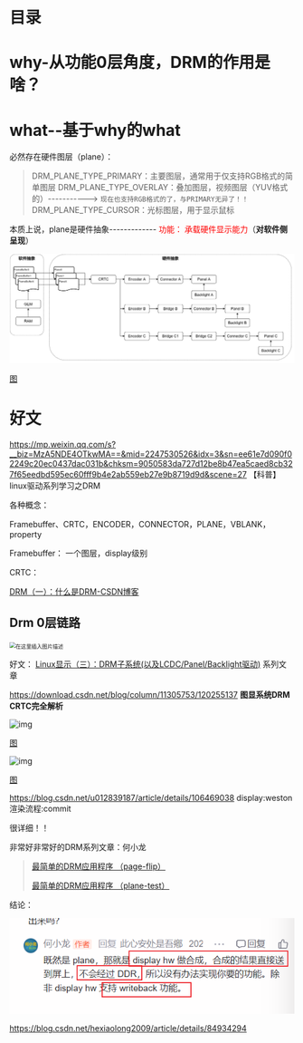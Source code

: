 # 目录





# why-从功能0层角度，DRM的作用是啥？





# what--基于why的what



必然存在硬件图层（plane）：

>   DRM_PLANE_TYPE_PRIMARY：主要图层，通常用于仅支持RGB格式的简单图层
>   DRM_PLANE_TYPE_OVERLAY：叠加图层，视频图层（YUV格式的）-----------> `现在也支持RGB格式的了，与PRIMARY无异了！！`
>   DRM_PLANE_TYPE_CURSOR：光标图层，用于显示鼠标



本质上说，plane是硬件抽象------------- <font color='red'>功能： 承载硬件显示能力</font>（**对软件侧呈现**）

![img](DRM.assets/1083701-20240316184458394-1479242202.jpg)

[图](https://www.cnblogs.com/arnoldlu/p/17978715#:~:text=mode%2Dsetting%20pipeline%E5%A6%82%E4%B8%8B)

# 好文



https://mp.weixin.qq.com/s?__biz=MzA5NDE4OTkwMA==&mid=2247530526&idx=3&sn=ee61e7d090f02249c20ec0437dac031b&chksm=9050583da727d12be8b47ea5caed8cb327f65eedbd595ec60fff9b4e2ab559eb27e9b8719d9d&scene=27         【科普】linux驱动系列学习之DRM

各种概念：

Framebuffer、CRTC，ENCODER，CONNECTOR，PLANE，VBLANK，property



Framebuffer： 一个图层，display级别

CRTC：



[DRM（一）：什么是DRM-CSDN博客](https://blog.csdn.net/weixin_45264425/article/details/128456651)    

## Drm 0层链路

<img src="https://i-blog.csdnimg.cn/blog_migrate/932b456a11141824d09bea9aa65ca7b1.png" alt="在这里插入图片描述" style="zoom: 67%;" />



好文：  [Linux显示（三）：DRM子系统(以及LCDC/Panel/Backlight驱动)](https://www.cnblogs.com/arnoldlu/p/17978715)             系列文章

https://download.csdn.net/blog/column/11305753/120255137   **图显系统DRM CRTC完全解析**



![img](https://img2024.cnblogs.com/blog/1083701/202403/1083701-20240316184458394-1479242202.jpg)

[图](https://www.cnblogs.com/arnoldlu/p/17978715#:~:text=mode%2Dsetting%20pipeline%E5%A6%82%E4%B8%8B)



![img](https://img2024.cnblogs.com/blog/1083701/202403/1083701-20240316220911628-1189732361.jpg)

[图](https://www.cnblogs.com/arnoldlu/p/17978715#:~:text=%E8%B0%83%E7%94%A8%E5%BA%95%E5%B1%82-,%E6%98%BE%E7%A4%BA%E6%8E%A7%E5%88%B6%E5%92%8CGPU%E5%8A%9F%E8%83%BD%E7%AD%89%E7%AD%89,-%E3%80%82)







https://blog.csdn.net/u012839187/article/details/106469038      display:weston渲染流程:commit 

很详细！！



非常好非常好的DRM系列文章：何小龙

>    [最简单的DRM应用程序 （page-flip）](https://blog.csdn.net/hexiaolong2009/article/details/84674127) 
>
>   [最简单的DRM应用程序 （plane-test）](https://blog.csdn.net/hexiaolong2009/article/details/84934294)
>
>   



结论：

![image-20240823003513367](DRM.assets/image-20240823003513367.png)

https://blog.csdn.net/hexiaolong2009/article/details/84934294

